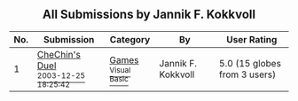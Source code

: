 ﻿<div align="center">

## All Submissions by Jannik F\. Kokkvoll

</div>

No.  | Submission | Category | By   | User Rating
---- | ---------- | -------- | ---- | -----------
1 | [CheChin's Duel<br /><sup>2003-12-25 18:25:42</sup>](https://github.com/Planet-Source-Code/jannik-f-kokkvoll-chechin-s-duel__1-50608) | [Games<br /><sup>Visual Basic</sup>](../ByCategory/games__1-38.md) | Jannik F\. Kokkvoll | 5.0 (15 globes from 3 users)
